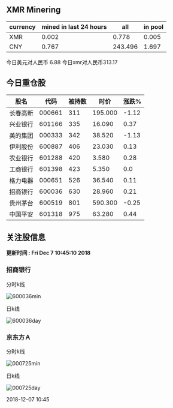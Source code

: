 ## XMR Minering

|currency|mined in last 24 hours|all|in pool|
|---|---|---|---|
|XMR|0.002|0.778|0.005|
|CNY|0.767|243.496|1.697|

今日美元对人民币 6.88	今日xmr对人民币313.17


## 今日重仓股 

|股名|代码|被持数|时价|涨跌%|
|---|---|---|---|---|
|长春高新|000661|311|195.000|-1.12|
|兴业银行|601166|335|16.090|0.37|
|美的集团|000333|342|38.520|-1.13|
|伊利股份|600887|406|23.030|0.13|
|农业银行|601288|420|3.580|0.28|
|工商银行|601398|423|5.350|0.0|
|格力电器|000651|526|36.540|0.11|
|招商银行|600036|630|28.960|0.21|
|贵州茅台|600519|801|590.300|-0.25|
|中国平安|601318|975|63.280|0.44|

## 关注股信息
**更新时间 : Fri Dec  7 10:45:10 2018**
### 招商银行 
分时k线

![600036min](http://image.sinajs.cn/newchart/min/n/sh600036.gif)

日k线

![600036day](http://image.sinajs.cn/newchart/daily/n/sh600036.gif)

### 京东方Ａ 
分时k线

![000725min](http://image.sinajs.cn/newchart/min/n/sz000725.gif)

日k线

![000725day](http://image.sinajs.cn/newchart/daily/n/sz000725.gif)

2018-12-07 10:45